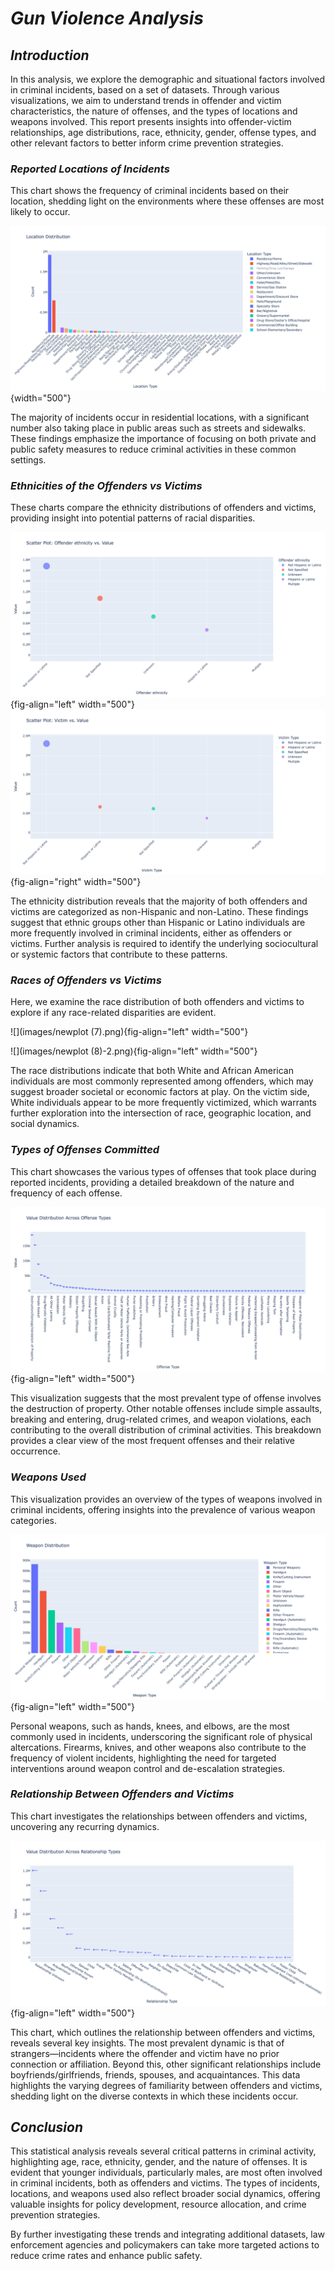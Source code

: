 # ***Gun Violence Analysis***

## *Introduction*

In this analysis, we explore the demographic and situational factors involved in criminal incidents, based on a set of datasets. Through various visualizations, we aim to understand trends in offender and victim characteristics, the nature of offenses, and the types of locations and weapons involved. This report presents insights into offender-victim relationships, age distributions, race, ethnicity, gender, offense types, and other relevant factors to better inform crime prevention strategies.

### *Reported Locations of Incidents*

This chart shows the frequency of criminal incidents based on their location, shedding light on the environments where these offenses are most likely to occur.

![](images/newplot.png){width="500"}

The majority of incidents occur in residential locations, with a significant number also taking place in public areas such as streets and sidewalks. These findings emphasize the importance of focusing on both private and public safety measures to reduce criminal activities in these common settings.

### *Ethnicities of the Offenders vs Victims*

These charts compare the ethnicity distributions of offenders and victims, providing insight into potential patterns of racial disparities.

![Ethnicties of the Offenders](images/newplot%20(1).png){fig-align="left" width="500"} ![](images/newplot%20(2).png){fig-align="right" width="500"}

The ethnicity distribution reveals that the majority of both offenders and victims are categorized as non-Hispanic and non-Latino. These findings suggest that ethnic groups other than Hispanic or Latino individuals are more frequently involved in criminal incidents, either as offenders or victims. Further analysis is required to identify the underlying sociocultural or systemic factors that contribute to these patterns.

### *Races of Offenders vs Victims*

Here, we examine the race distribution of both offenders and victims to explore if any race-related disparities are evident.

![](images/newplot (7).png){fig-align="left" width="500"}

![](images/newplot (8)-2.png){fig-align="left" width="500"}

The race distributions indicate that both White and African American individuals are most commonly represented among offenders, which may suggest broader societal or economic factors at play. On the victim side, White individuals appear to be more frequently victimized, which warrants further exploration into the intersection of race, geographic location, and social dynamics.

### *Types of Offenses Committed*

This chart showcases the various types of offenses that took place during reported incidents, providing a detailed breakdown of the nature and frequency of each offense.

![](images/newplot%20(4).png){fig-align="left" width="500"}

This visualization suggests that the most prevalent type of offense involves the destruction of property. Other notable offenses include simple assaults, breaking and entering, drug-related crimes, and weapon violations, each contributing to the overall distribution of criminal activities. This breakdown provides a clear view of the most frequent offenses and their relative occurrence.

### *Weapons Used*

This visualization provides an overview of the types of weapons involved in criminal incidents, offering insights into the prevalence of various weapon categories.

![](images/newplot%20(5).png){fig-align="left" width="500"}

Personal weapons, such as hands, knees, and elbows, are the most commonly used in incidents, underscoring the significant role of physical altercations. Firearms, knives, and other weapons also contribute to the frequency of violent incidents, highlighting the need for targeted interventions around weapon control and de-escalation strategies.

### *Relationship Between Offenders and Victims*

This chart investigates the relationships between offenders and victims, uncovering any recurring dynamics.

![](images/newplot%20(6).png){fig-align="left" width="500"}

This chart, which outlines the relationship between offenders and victims, reveals several key insights. The most prevalent dynamic is that of strangers—incidents where the offender and victim have no prior connection or affiliation. Beyond this, other significant relationships include boyfriends/girlfriends, friends, spouses, and acquaintances. This data highlights the varying degrees of familiarity between offenders and victims, shedding light on the diverse contexts in which these incidents occur.

## *Conclusion*

This statistical analysis reveals several critical patterns in criminal activity, highlighting age, race, ethnicity, gender, and the nature of offenses. It is evident that younger individuals, particularly males, are most often involved in criminal incidents, both as offenders and victims. The types of incidents, locations, and weapons used also reflect broader social dynamics, offering valuable insights for policy development, resource allocation, and crime prevention strategies.

By further investigating these trends and integrating additional datasets, law enforcement agencies and policymakers can take more targeted actions to reduce crime rates and enhance public safety.